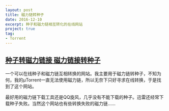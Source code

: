 ```yaml
---
layout: post
title: 磁力链转种子
date: 2016-12-10
excerpt: 种子和磁力链相互转化的在线网站
project: true
tag: 
- Torrent
---
```


## [种子转磁力链接 磁力链接转种子](http://www.torrent.org.cn)

一个可以在线种子和磁力链互相转换的网站。我主要用于磁力链转种子，不知为何，我的μTorrent一直无法使用磁力链，所以无奈下只好寻求在线转换，于是找到了这个网站。

最好用的磁力链下载工具还是QQ旋风，几乎没有不能下载的种子。迅雷还经常下载种子失败。当然这个网站也有些转换失败的磁力链……